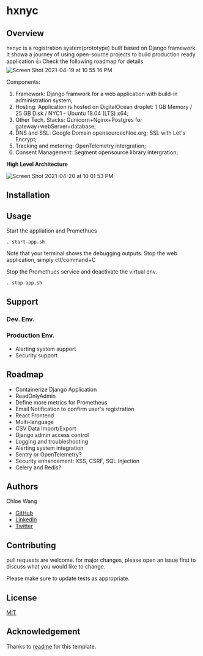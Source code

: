 # hxnyc

## Overview
hxnyc is a registration system(prototype) built based on Django framework. It showa a journey of using open-source projects to build production ready application :+1: Check the following roadmap for details
![Screen Shot 2021-04-19 at 10 55 16 PM](https://user-images.githubusercontent.com/10833201/115330639-7b27b980-a162-11eb-916b-f00be16415e3.png)

Components:
1. Framework: Django framwork for a web application with build-in administration system; 
1. Hosting: Application is hosted on DigitalOcean droplet: 1 GB Memory / 25 GB Disk / NYC1 - Ubuntu 18.04 (LTS) x64;
1. Other Tech. Stacks: Gunicorn+Nginx+Postgres for gateway+webServer+database;
1. DNS and SSL: Google Domain opensourcechloe.org; SSL with Let's Encrypt;
1. Tracking and metering: OpenTelemetry intergration;
1. Consent Management: Segment opensource library intergration;

**High Level Architecture**

![Screen Shot 2021-04-20 at 10 01 53 PM](https://user-images.githubusercontent.com/10833201/115486406-9c50de80-a224-11eb-9380-d77c334e7303.png)

## Installation

## Usage
Start the appliation and Promethues
```shell
. start-app.sh
```
Note that your terminal shows the debugging outputs. Stop the web application, simply ctl/command+C

Stop the Promethues service and deactivate the virtual env. 
```shell
. stop-app.sh
```
## Support
### Dev. Env.
### Production Env. 
- Alerting system support
- Security support

## Roadmap
- Containerize Django Application
- ReadOnlyAdmin
- Define more metrics for Prometheus
- Email Notification to confirm user's registration
- React Frontend
- Multi-language
- CSV Data Import/Export
- Django admin access control
- Logging and troubleshooting
- Alerting system integration
- Sentry or OpenTelemetry?
- Security enhancement: XSS, CSRF, SQL Injection
- Celery and Redis?

## Authors
Chloe Wang
* [GitHub](https://github.com/synergit/)
* [LinkedIn](https://www.linkedin.com/in/xwang-1a/)
* [Twitter](https://twitter.com/chloe_wang1)

## Contributing
pull requests are welcome. for major changes, please open an issue first to discuss what you would like to change.

Please make sure to update tests as appropriate.

## License
[MIT](https://choosealicense.com/licenses/mit/)

## Acknowledgement
Thanks to [readme](https://www.makeareadme.com/) for this template. 
